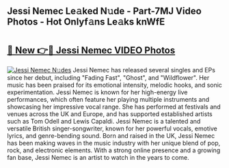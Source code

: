 ## Jessi Nemec Le𝚊ked N𝚞de - Part-7MJ Video Photos - Hot Onlyf𝚊ns Le𝚊ks knWfE

# <h2><a href="http://ab42865.deff.icu/?id=Jessi+Nemec">🔗 New 👉🔴 Jessi Nemec VIDEO Photos</a></h2>

[![Jessi Nemec N𝚞des](https://i.imgur.com/rIISA9y.gif)](http://ab42865.deff.icu/?id=Jessi+Nemec)
Jessi Nemec has released several singles and EPs since her debut, including "Fading Fast", "Ghost", and "Wildflower". Her music has been praised for its emotional intensity, melodic hooks, and sonic experimentation. Jessi Nemec is known for her high-energy live performances, which often feature her playing multiple instruments and showcasing her impressive vocal range. She has performed at festivals and venues across the UK and Europe, and has supported established artists such as Tom Odell and Lewis Capaldi. Jessi Nemec is a talented and versatile British singer-songwriter, known for her powerful vocals, emotive lyrics, and genre-bending sound. Born and raised in the UK, Jessi Nemec has been making waves in the music industry with her unique blend of pop, rock, and electronic elements. With a strong online presence and a growing fan base, Jessi Nemec is an artist to watch in the years to come.
